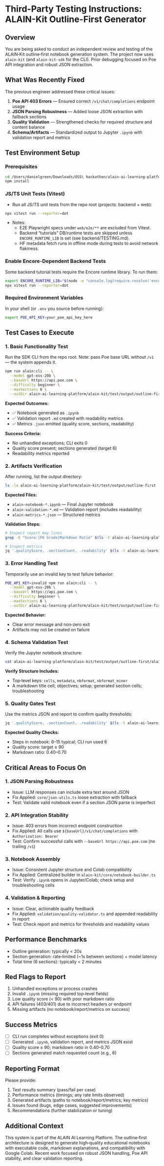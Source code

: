 # Third-Party Testing Instructions: ALAIN-Kit Outline-First Generator

## Overview

You are being asked to conduct an independent review and testing of the ALAIN‑Kit outline‑first notebook generation system. The project now uses `alain-kit` (and `alain-kit-sdk` for the CLI). Prior debugging focused on Poe API integration and robust JSON extraction.

## What Was Recently Fixed
The previous engineer addressed these critical issues:
1. **Poe API 403 Errors** — Ensured correct `/v1/chat/completions` endpoint usage
2. **JSON Parsing Robustness** — Added loose JSON extraction with fallback sections
3. **Quality Validation** — Strengthened checks for required structure and content balance
4. **Schema/Artifacts** — Standardized output to Jupyter `.ipynb` with validation report and metrics

## Test Environment Setup

### Prerequisites
```bash
cd /Users/danielgreen/Downloads/OSS\ hackathon/alain-ai-learning-platform
npm install
```

### JS/TS Unit Tests (Vitest)
- Run all JS/TS unit tests from the repo root (projects: backend + web):
```bash
npx vitest run --reporter=dot
```
- Notes:
  - E2E Playwright specs under `web/e2e/**` are excluded from Vitest.
  - Backend “tutorials” DB/runtime tests are skipped unless `ENCORE_RUNTIME_LIB` is set (see backend/TESTING.md).
  - HF metadata fetch runs in offline mode during tests to avoid network flakiness.

### Enable Encore-Dependent Backend Tests
Some backend tutorial tests require the Encore runtime library. To run them:
```bash
export ENCORE_RUNTIME_LIB="$(node -e "console.log(require.resolve('encore.dev/dist/internal/runtime/napi/encore-runtime.node'))")"
npx vitest run --reporter=dot
```

### Required Environment Variables
In your shell (or `.env` you source before running):
```bash
export POE_API_KEY=your_poe_api_key_here
```

## Test Cases to Execute

### 1. Basic Functionality Test
Run the SDK CLI from the repo root. Note: pass Poe base URL without `/v1` — the system appends it.
```bash
npm run alain:cli -- \
  --model gpt-oss-20b \
  --baseUrl https://api.poe.com \
  --difficulty beginner \
  --maxSections 6 \
  --outDir alain-ai-learning-platform/alain-kit/test/output/outline-first
```

**Expected Outcomes:**
- ✅ Notebook generated as `.ipynb`
- ✅ Validation report `.md` created with readability metrics
- ✅ Metrics `.json` emitted (quality score, sections, readability)

**Success Criteria:**
- No unhandled exceptions; CLI exits 0
- Quality score present; sections generated (target 6)
- Readability metrics reported

### 2. Artifacts Verification
After running, list the output directory:
```bash
ls -la alain-ai-learning-platform/alain-kit/test/output/outline-first
```

**Expected Files:**
- `alain-notebook-*.ipynb` — Final Jupyter notebook
- `alain-validation-*.md` — Validation report (includes readability)
- `alain-metrics-*.json` — Structured metrics

**Validation Steps:**
```bash
# Inspect report key lines
grep -E "Score:|FK Grade|Markdown Ratio" $(ls -t alain-ai-learning-platform/alain-kit/test/output/outline-first/alain-validation-*.md | head -n1)

# Inspect metrics
jq '.qualityScore, .sectionCount, .readability' $(ls -t alain-ai-learning-platform/alain-kit/test/output/outline-first/alain-metrics-*.json | head -n1)
```

### 3. Error Handling Test
Temporarily use an invalid key to test failure behavior:
```bash
POE_API_KEY=invalid npm run alain:cli -- \
  --model gpt-oss-20b \
  --baseUrl https://api.poe.com \
  --difficulty beginner \
  --maxSections 6 \
  --outDir alain-ai-learning-platform/alain-kit/test/output/outline-first
```

**Expected Behavior:**
- Clear error message and non‑zero exit
- Artifacts may not be created on failure

### 4. Schema Validation Test
Verify the Jupyter notebook structure:
```bash
cat alain-ai-learning-platform/alain-kit/test/output/outline-first/alain-notebook-*.ipynb | jq '.nbformat, .nbformat_minor, .cells[0].cell_type'
```

**Verify Structure Includes:**
- Top‑level keys: `cells`, `metadata`, `nbformat`, `nbformat_minor`
- A markdown title cell; objectives; setup; generated section cells; troubleshooting

### 5. Quality Gates Test
Use the metrics JSON and report to confirm quality thresholds:
```bash
jq '.qualityScore, .sectionCount, .readability' $(ls -t alain-ai-learning-platform/alain-kit/test/output/outline-first/alain-metrics-*.json | head -n1)
```

**Expected Quality Checks:**
- Steps in notebook: 6–15 typical; CLI run used 6
- Quality score: target ≥ 90
- Markdown ratio: 0.40–0.70

## Critical Areas to Focus On

### 1. JSON Parsing Robustness
- Issue: LLM responses can include extra text around JSON
- Fix Applied: `core/json-utils.ts` loose extraction with fallback
- Test: Validate valid notebook even if a section JSON parse is imperfect

### 2. API Integration Stability
- Issue: 403 errors from incorrect endpoint construction
- Fix Applied: All calls use `${baseUrl}/v1/chat/completions` with `Authorization: Bearer`
- Test: Confirm successful calls with `--baseUrl https://api.poe.com` (no trailing `/v1`)

### 3. Notebook Assembly
- Issue: Consistent Jupyter structure and Colab compatibility
- Fix Applied: Centralized builder in `alain-kit/core/notebook-builder.ts`
- Test: Verify `.ipynb` opens in Jupyter/Colab; check setup and troubleshooting cells

### 4. Validation & Reporting
- Issue: Clear, actionable quality feedback
- Fix Applied: `validation/quality-validator.ts` and appended readability in report
- Test: Check report and metrics for thresholds and readability values

## Performance Benchmarks
- Outline generation: typically < 20s
- Section generation: rate‑limited (~1s between sections) + model latency
- Total time (6 sections): typically < 2 minutes

## Red Flags to Report
1. Unhandled exceptions or process crashes
2. Invalid `.ipynb` (missing required top‑level fields)
3. Low quality score (< 90) with poor markdown ratio
4. API failures (403/401) due to incorrect headers or endpoint
5. Missing artifacts (no notebook/report/metrics on success)

## Success Metrics
- [ ] CLI run completes without exceptions (exit 0)
- [ ] Generated `.ipynb`, validation report, and metrics JSON exist
- [ ] Quality score ≥ 90; markdown ratio in 0.40–0.70
- [ ] Sections generated match requested count (e.g., 6)

## Reporting Format
Please provide:
1. Test results summary (pass/fail per case)
2. Performance metrics (timings; any rate limits observed)
3. Generated artifacts (paths to notebook/report/metrics; key metrics)
4. Issues found (bugs, edge cases, suggested improvements)
5. Recommendations (further stabilization or tuning)

## Additional Context
This system is part of the ALAIN AI Learning Platform. The outline‑first architecture is designed to generate high‑quality educational notebooks with executable code, markdown explanations, and compatibility with Google Colab. Recent work focused on robust JSON handling, Poe API stability, and clear validation reporting.
